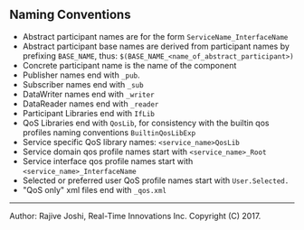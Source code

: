 ## Naming Conventions

- Abstract participant names are for the form `ServiceName_InterfaceName`
- Abstract participant base names are derived from participant names by 
  prefixing `BASE_NAME`, thus: `$(BASE_NAME_<name_of_abstract_participant>)`
- Concrete participant name is the name of the component
- Publisher names end with `_pub`. 
- Subscriber names end with `_sub`
- DataWriter names end with `_writer`
- DataReader names end with `_reader`
- Participant Libraries end with `IfLib`
- QoS Libraries end with `QosLib`, for consistency with the builtin
  qos profiles naming conventions `BuiltinQosLibExp`
- Service specific QoS library names: `<service_name>QosLib`
- Service domain qos profile names start with `<service_name>_Root`
- Service interface qos profile names start with `<service_name>_InterfaceName`
- Selected or preferred user QoS profile names start with `User.Selected.`
- "QoS only" xml files end with `_qos.xml`

---
Author: Rajive Joshi, Real-Time Innovations Inc. Copyright (C) 2017.